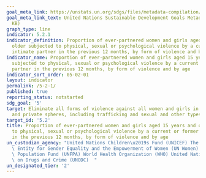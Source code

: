 ```yaml
---
goal_meta_link: https://unstats.un.org/sdgs/files/metadata-compilation/Metadata-Goal-5.pdf
goal_meta_link_text: United Nations Sustainable Development Goals Metadata (PDF 518
  KB)
graph_type: line
indicator: 5.2.1
indicator_definition: Proportion of ever-partnered women and girls aged 15 years and
  older subjected to physical, sexual or psychological violence by a current or former
  intimate partner in the previous 12 months, by form of violence and by age
indicator_name: Proportion of ever-partnered women and girls aged 15 years and older
  subjected to physical, sexual or psychological violence by a current or former intimate
  partner in the previous 12 months, by form of violence and by age
indicator_sort_order: 05-02-01
layout: indicator
permalink: /5-2-1/
published: true
reporting_status: notstarted
sdg_goal: '5'
target: Eliminate all forms of violence against all women and girls in the public
  and private spheres, including trafficking and sexual and other types of exploitation
target_id: '5.2'
title: Proportion of ever-partnered women and girls aged 15 years and older subjected
  to physical, sexual or psychological violence by a current or former intimate partner
  in the previous 12 months, by form of violence and by age
un_custodian_agency: "United Nations Children\u2019s Fund (UNICEF) The United Nations\
  \ Entity for Gender Equality and the Empowerment of Women (UN Women) United Nations\
  \ Population Fund (UNFPA) World Health Organization (WHO) United Nations Office\
  \ on Drugs and Crime (UNODC)  "
un_designated_tier: '2'
---
```

